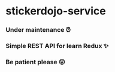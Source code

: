# stickerdojo-service
### Under maintenance :alarm_clock:
### Simple REST API for learn Redux :sparkles:
### Be patient please :stuck_out_tongue_closed_eyes:

